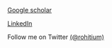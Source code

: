 [Google scholar](https://scholar.google.com/citations?user=BtloPpsAAAAJ&hl=en&oi=ao)

[LinkedIn](https://www.linkedin.com/in/rohit-satija/)

Follow me on Twitter [(@rohitium)](https://twitter.com/rohitium)
